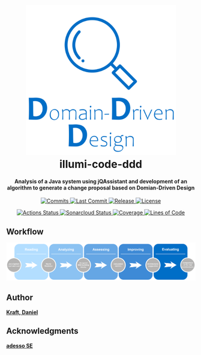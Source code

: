 <h1 align="center">
  <br>
  <img src="/gfx/illumi-code-ddd-logo.png?raw=true" 
       alt="illumi-code-ddd"
       width="400">
  <br>
    illumi-code-ddd
  <br>
</h1>

<h4 align="center">
  Analysis of a Java system using jQAssistant and development of an algorithm to generate a change proposal based on Domian-Driven Design
</h4>

<p align="center">
  <a href="https://github.com/DanielKraft/illumi-code-ddd/commits">
    <img src="https://badgen.net/github/commits/DanielKraft/illumi-code-ddd"
         alt="Commits">
  </a>
  <a href="https://github.com/DanielKraft/illumi-code-ddd/commits">
    <img src="https://badgen.net/github/last-commit/DanielKraft/illumi-code-ddd"
         alt="Last Commit">
  </a>
  <a href="https://github.com/DanielKraft/illumi-code-ddd/releases">
    <img src="https://badgen.net/github/release/DanielKraft/illumi-code-ddd"
         alt="Release">
  </a>
  <a href="https://github.com/DanielKraft/illumi-code-ddd/blob/master/LICENSE">
    <img src="https://badgen.net/github/license/DanielKraft/illumi-code-ddd"
         alt="License">
  </a>
</p>

<p align="center">
  <a href="https://github.com/DanielKraft/illumi-code-ddd/actions">
    <img src="https://github.com/DanielKraft/illumi-code-ddd/workflows/Java%20CI/badge.svg"
         alt="Actions Status">
  </a>
  <a href="https://sonarcloud.io/dashboard?id=DanielKraft_illumi-code-ddd">
    <img src="https://sonarcloud.io/api/project_badges/measure?project=DanielKraft_illumi-code-ddd&metric=alert_status"
         alt="Sonarcloud Status">
  </a>
  <a href="https://sonarcloud.io/component_measures?id=DanielKraft_illumi-code-ddd&metric=coverage&view=list">
    <img src="https://sonarcloud.io/api/project_badges/measure?project=DanielKraft_illumi-code-ddd&metric=coverage"
         alt="Coverage">
  </a>
  <a href="https://sonarcloud.io/dashboard?id=DanielKraft_illumi-code-ddd">
    <img src="https://sonarcloud.io/api/project_badges/measure?project=DanielKraft_illumi-code-ddd&metric=ncloc"
         alt="Lines of Code">
  </a>
</p>

## Workflow
![Workflow of illumi-code-ddd](/gfx/illumi-code-ddd-workflow-English.png?raw=true "Workflow")

## Author
[**Kraft, Daniel**](https://github.com/DanielKraft)

## Acknowledgments
[**adesso SE**](https://www.adesso.de/de/)
